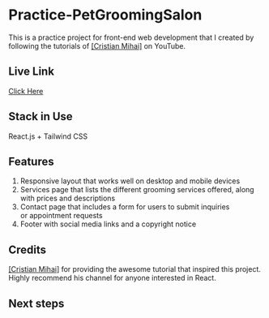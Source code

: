 # Practice-PetGroomingSalon
This is a practice project for front-end web development that I created by following the tutorials of <a href="https://www.youtube.com/CristianMihai01" target="_blank">[Cristian Mihai]</a> on YouTube. 
## Live Link
<a href="https://jasminetsui99-practice-pet-grooming-salon.vercel.app/" target="_blank">Click Here</a>
## Stack in Use
React.js + Tailwind CSS
## Features
1. Responsive layout that works well on desktop and mobile devices
2. Services page that lists the different grooming services offered, along with prices and descriptions
3. Contact page that includes a form for users to submit inquiries or appointment requests
4. Footer with social media links and a copyright notice
## Credits
<a href="https://www.youtube.com/CristianMihai01" target="_blank">[Cristian Mihai]</a> for providing the awesome tutorial that inspired this project. Highly recommend his channel for anyone interested in React.
## Next steps
